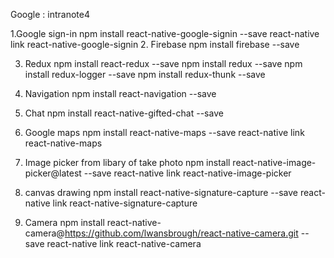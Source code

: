 Google : intranote4

1.Google sign-in
    npm install react-native-google-signin --save
    react-native link react-native-google-signin
2. Firebase 
    npm install firebase --save

3. Redux 
     npm install react-redux --save
     npm install redux --save
     npm install redux-logger --save
     npm install redux-thunk --save
4. Navigation 
     npm install react-navigation --save
5. Chat 
    npm install react-native-gifted-chat --save
6. Google maps 
    npm install react-native-maps --save
    react-native link react-native-maps

7. Image picker from libary of take photo
    npm install react-native-image-picker@latest --save
    react-native link react-native-image-picker
8. canvas drawing
    npm install react-native-signature-capture --save
    react-native link react-native-signature-capture
9. Camera
    npm install react-native-camera@https://github.com/lwansbrough/react-native-camera.git --save
    react-native link react-native-camera



